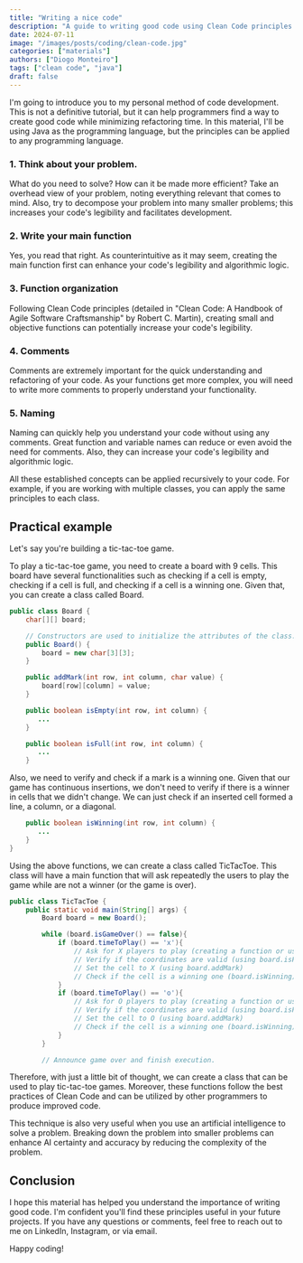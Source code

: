 ```yaml
---
title: "Writing a nice code"
description: "A guide to writing good code using Clean Code principles."
date: 2024-07-11
image: "/images/posts/coding/clean-code.jpg"
categories: ["materials"]
authors: ["Diogo Monteiro"]
tags: ["clean code", "java"]
draft: false
---
```


I'm going to introduce you to my personal method of code development. This is not a definitive tutorial, but it can help programmers find a way to create good code while minimizing refactoring time. In this material, I'll be using Java as the programming language, but the principles can be applied to any programming language.

### 1. Think about your problem.
What do you need to solve? How can it be made more efficient? Take an overhead view of your problem, noting everything relevant that comes to mind. Also, try to decompose your problem into many smaller problems; this increases your code's legibility and facilitates development.

### 2. Write your main function
Yes, you read that right. As counterintuitive as it may seem, creating the main function first can enhance your code's legibility and algorithmic logic.

### 3. Function organization
Following Clean Code principles (detailed in "Clean Code: A Handbook of Agile Software Craftsmanship" by Robert C. Martin), creating small and objective functions can potentially increase your code's legibility.

### 4. Comments
Comments are extremely important for the quick understanding and refactoring of your code. As your functions get more complex, you will need to write more comments to properly understand your functionality.

### 5. Naming
Naming can quickly help you understand your code without using any comments. Great function and variable names can reduce or even avoid the need for comments. Also, they can increase your code's legibility and algorithmic logic.

All these established concepts can be applied recursively to your code. For example, if you are working with multiple classes, you can apply the same principles to each class.

## Practical example

Let's say you're building a tic-tac-toe game.

To play a tic-tac-toe game, you need to create a board with 9 cells. This board have several functionalities such as checking if a cell is empty, checking if a cell is full, and checking if a cell is a winning one. Given that, you can create a class called Board.

```java
public class Board {
    char[][] board;

    // Constructors are used to initialize the attributes of the class.
    public Board() {
        board = new char[3][3];
    }

    public addMark(int row, int column, char value) {
        board[row][column] = value;
    }

    public boolean isEmpty(int row, int column) {
       ...
    }

    public boolean isFull(int row, int column) {
       ...
    }
```

Also, we need to verify and check if a mark is a winning one. Given that our game has continuous insertions, we don't need to verify if there is a winner in cells that we didn't change. We can just check if an inserted cell formed a line, a column, or a diagonal.

```java 
    public boolean isWinning(int row, int column) {
       ...
    }
}
```

Using the above functions, we can create a class called TicTacToe. This class will have a main function that will ask repeatedly the users to play the game while are not a winner (or the game is over).

```java
public class TicTacToe {
    public static void main(String[] args) {
        Board board = new Board();

        while (board.isGameOver() == false){
            if (board.timeToPlay() == 'x'){
                // Ask for X players to play (creating a function or using System.out and System.in directly)
                // Verify if the coordinates are valid (using board.isFull)
                // Set the cell to X (using board.addMark)
                // Check if the cell is a winning one (board.isWinning), if true, announce X's victory and finish execution.
            }
            if (board.timeToPlay() == 'o'){
                // Ask for O players to play (creating a function or using System.out and System.in directly)
                // Verify if the coordinates are valid (using board.isFull)
                // Set the cell to O (using board.addMark)
                // Check if the cell is a winning one (board.isWinning), if true, announce O's victory and finish execution.
            }
        }

        // Announce game over and finish execution.
```
Therefore, with just a little bit of thought, we can create a class that can be used to play tic-tac-toe games. Moreover, these functions follow the best practices of Clean Code and can be utilized by other programmers to produce improved code.

This technique is also very useful when you use an artificial intelligence to solve a problem. Breaking down the problem into smaller problems can enhance AI certainty and accuracy by reducing the complexity of the problem.

## Conclusion
I hope this material has helped you understand the importance of writing good code. I'm confident you'll find these principles useful in your future projects. If you have any questions or comments, feel free to reach out to me on LinkedIn, Instagram, or via email.

Happy coding!

